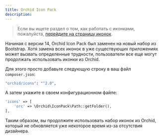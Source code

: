 ```yaml
---
title: Orchid Icon Pack
description: 
---
```



> Если вы ищете раздел о том, как работать с иконками, пожалуйста, [перейдите на страницу иконок](/ru/docs/icons).

Начиная с версии 14, Orchid Icon Pack был заменен на новый набор из Bootstrap. Хотя замена всех иконок в уже существующих приложениях может вызвать определенные трудности,
пользователи все еще могут продолжать использовать иконки из Orchid.

Для этого просто добавьте следующую строку в ваш файл `composer.json`:

```bash
"orchid/icons": "^2.0",
```

А затем укажите в своем конфигурационном файле:

```php
'icons' => [
    'orc' => \Orchid\IconPack\Path::getFolder(),
],
```

Таким образом, вы продолжите использовать набор иконок из Orchid, который не обновляется уже некоторое время из-за отсутствия дизайнера.
